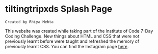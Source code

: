 # tiltingtripxds Splash Page
    Created by Rhiya Mehta
    
This website was created while taking part of the Institute of Code 7-Day Coding Challenge. 
New things about HTML and CSS that were not previously learnt before were taught and refreshed the memory of previously learnt CSS.
You can find the Instagram page [here](https://www.instagram.com/tiltingtripxds/?hl=en).
